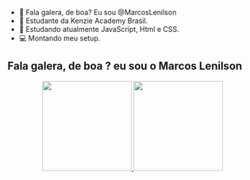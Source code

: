 - 👋 Fala galera, de boa? Eu sou @MarcosLenilson
- 👀 Estudante da Kenzie Academy Brasil.
- 🌱 Estudando atualmente JavaScript, Html e CSS.
- 💻 Montando meu setup.
##  Fala galera, de boa ? eu sou o Marcos Lenilson
<div align="center">
  <a href="https://github.com/MarcosLenilson">
  <img height="180em" src="https://github-readme-stats.vercel.app/api?username=marcoslenilson&show_icons=true&theme=dracula&include_all_commits=true&count_private=true"/>
  <img height="180em" src="https://github-readme-stats.vercel.app/api/top-langs/?username=marcoslenilson&layout=compact&langs_count=7&theme=dracula"/>
</div>
